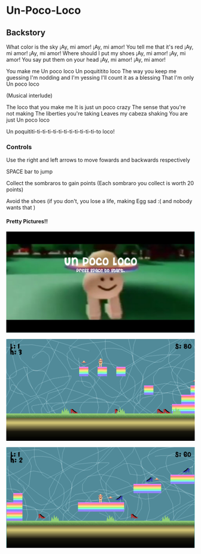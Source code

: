 # Un-Poco-Loco

## Backstory
What color is the sky
¡Ay, mi amor! ¡Ay, mi amor!
You tell me that it's red
¡Ay, mi amor! ¡Ay, mi amor!
Where should I put my shoes
¡Ay, mi amor! ¡Ay, mi amor!
You say put them on your head
¡Ay, mi amor! ¡Ay, mi amor!

You make me
Un poco loco
Un poquititito loco
The way you keep me guessing
I'm nodding and I'm yessing
I'll count it as a blessing
That I'm only
Un poco loco

(Musical interlude)

The loco that you make me
It is just un poco crazy
The sense that you're not making
The liberties you're taking
Leaves my cabeza shaking
You are just
Un poco loco

Un poquititi-ti-ti-ti-ti-ti-ti-ti-ti-ti-ti-ti-to loco!

### Controls
Use the right and left arrows to move fowards and backwards respectively

SPACE bar to jump

Collect the sombraros to gain points (Each sombraro you collect is worth 20 points)

Avoid the shoes (if you don't, you lose a life, making Egg sad :( and nobody wants that )

#### Pretty Pictures!!

![screenshots](https://raw.githubusercontent.com/taylornotlilly/Un-Poco-Loco/master/screenshots/title.PNG)

![screenshots](https://raw.githubusercontent.com/taylornotlilly/Un-Poco-Loco/master/screenshots/first.PNG)

![screenshots](https://raw.githubusercontent.com/taylornotlilly/Un-Poco-Loco/master/screenshots/second.PNG)




